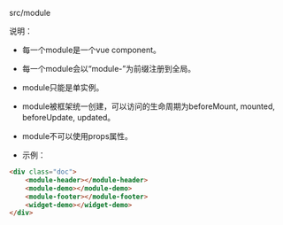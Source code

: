 src/module

说明：

* 每一个module是一个vue component。

* 每一个module会以“module-”为前缀注册到全局。

* module只能是单实例。

* module被框架统一创建，可以访问的生命周期为beforeMount, mounted, beforeUpdate, updated。

* module不可以使用props属性。

* 示例：

```html
<div class="doc">
    <module-header></module-header>
    <module-demo></module-demo>
    <module-footer></module-footer>
    <widget-demo></widget-demo>
</div>
```




